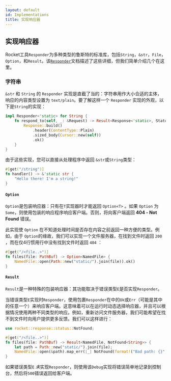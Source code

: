 ```yaml
---
layout: default
id: Implementations
title: 实现响应器
---
```


## 实现响应器

Rocket工具`Responder`为多种类型的鲁斯特的标准库，包括`String`，`&str`，`File`，`Option`，和`Result`。该[`Responder`](https://api.rocket.rs/v0.4/rocket/response/trait.Responder.html)文档描述了这些详细，但我们简单介绍几个在这里。

### 字符串

 `&str` 和 `String` 的 `Responder` 实现是直截了当的：字符串用作大小合适的主体，响应的内容类型设置为 `text/plain`。要了解这样一个 `Responder` 实现的外观，以下是`String`的实现：

```rust
impl Responder<'static> for String {
    fn respond_to(self, _: &Request) -> Result<Response<'static>, Status> {
        Response::build()
            .header(ContentType::Plain)
            .sized_body(Cursor::new(self))
            .ok()
    }
}
```

由于这些实现，您可以直接从处理程序中返回 `&str`或`String`类型：

```rust
#[get("/string")]
fn handler() -> &'static str {
    "Hello there! I'm a string!"
}
```

#### `Option`

`Option`是包装响应器：只有在`T`实现器时才能返回 `Option<T>` 。如果 `Option` 为 `Some`，则使用包装的响应程序响应客户端。否则，将向客户端返回 **404 - Not Found** 错误。

此实现使 `Option` 在不知道处理时间是否存在内容之前返回一种方便的类型。例如，由于 `Option`的缘故，我们可以实现一个文件服务器，在找到文件时返回 `200` ，而在仅4行惯用行中没有找到文件时返回 `404` ：

```rust
#[get("/<file..>")]
fn files(file: PathBuf) -> Option<NamedFile> {
    NamedFile::open(Path::new("static/").join(file)).ok()
}
```

#### `Result`

`Result`是一种特殊的包装响应器：其功能取决于错误类型`E`是否实现`Responder`。

当错误类型`E`实现时`Responder`，使用包裹`Responder`在中的`Ok`或`Err`（可能是其中的任意一个）来响应客户端。这意味着可以在运行时动态选择响应器，并且可以根据情况使用两种不同类型的响应。例如，重新访问文件服务器，我们可能希望在找不到文件时向用户提供更多反馈。我们可以这样进行：

```rust
use rocket::response::status::NotFound;

#[get("/<file..>")]
fn files(file: PathBuf) -> Result<NamedFile, NotFound<String>> {
    let path = Path::new("static/").join(file);
    NamedFile::open(&path).map_err(|_| NotFound(format!("Bad path: {}", path)))
}
```

如果错误类型`E` *未*实现`Responder`，则使用该`Debug`实现将错误简单地记录到控制台，然后将`500`错误返回给客户端。


